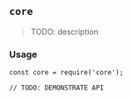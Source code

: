 ## `core`

> TODO: description

### Usage

```
const core = require('core');

// TODO: DEMONSTRATE API
```
